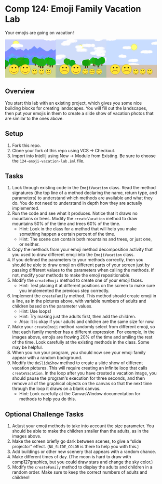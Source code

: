 Comp 124: Emoji Family Vacation Lab
====

Your emojis are going on vacation!

![visual image of the emojis on vacation](emojivacation.png)

Overview
---

You start this lab with an existing project, which gives you some nice building blocks for creating landscapes. You will fill out the landscapes, then put your emojis in them to create a slide show of vacation photos that are similar to the ones above.

Setup
---

1. Fork this repo.
2. Clone your fork of this repo using VCS → Checkout.
3. Import into Intellij using New → Module from Existing. Be sure to choose the `124-emoji-vacation-lab.iml` file.

Tasks
---

1. Look through existing code in the `EmojiVacation` class. Read the method signatures (the top line of a method declaring the name, return type, and parameters) to understand which methods are available and what they do. You do not need to understand in depth how they are actually implemented.
2. Run the code and see what it produces. Notice that it draws no mountains or trees. Modify the `createVacation` method to draw mountains 50% of the time and trees 60% of the time.
    - Hint: Look in the class for a method that will help you make something happen a certain percent of the time.
    - Hint: The scene can contain both mountains and trees, or just one, or neither.
3. Copy the methods from your emoji method decomposition activity that you used to draw different emoji into the `EmojiVacation` class.
4. If you defined the parameters to your methods correctly, then you should be able to draw emoji on different parts of your screen just by passing different values to the parameters when calling the methods. If not, modify your methods to make the emoji repositionable.
5. Modify the `createEmoji` method to create one of your emoji faces.
    - Hint: Test placing it at different positions on the screen to make sure you implemented the previous step correctly.
6. Implement the `createFamily` method. This method should create emoji in a line, as in the pictures above, with variable numbers of adults and children based on the parameter values.
    - Hint: Use loops!
    - Hint: Try making just the adults first, then add the children.
    - Also: It is okay if your adults and children are the same size for now.
7. Make your `createEmoji` method randomly select from different emoji, so that each family member has a different expression. For example, in the images above, emojis are frowing 20% of the time and smiling the rest of the time. Look carefully at the existing methods in the class. Some may be helpful.
8. When you run your program, you should now see your emoji family appear with a random background.
9. Modify the `doSlideShow` method to create a slide show of different vacation pictures. This will require creating an infinite loop that calls `createVacation`. In the loop after you have created a vacation image, you should pause the program's execution for three seconds, and then remove all of the graphical objects on the canvas so that the next time through the loop it draws on a blank canvas.
    - Hint: Look carefully at the CanvasWindow documentation for methods to help you do this.

Optional Challenge Tasks
---

1. Adjust your emoji methods to take into account the size parameter. You should be able to make the children smaller than the adults, as in the images above.
2. Make the screen briefly go dark between scenes, to give a “slide projector” effect. (`NO_SLIDE_COLOR` is there to help you with this.)
3. Add buildings or other new scenery that appears with a random chance.
4. Make different times of day. (The moon is hard to draw with comp127graphics, but you could draw stars and change the sky color.)
5. Modify the `createFamily` method to display the adults and children in a random order. Make sure to keep the correct numbers of adults and children!
